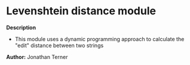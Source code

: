 # Levenshtein distance module

**Description**
* This module uses a dynamic programming approach to calculate the
"edit" distance between two strings

**Author:** Jonathan Terner
